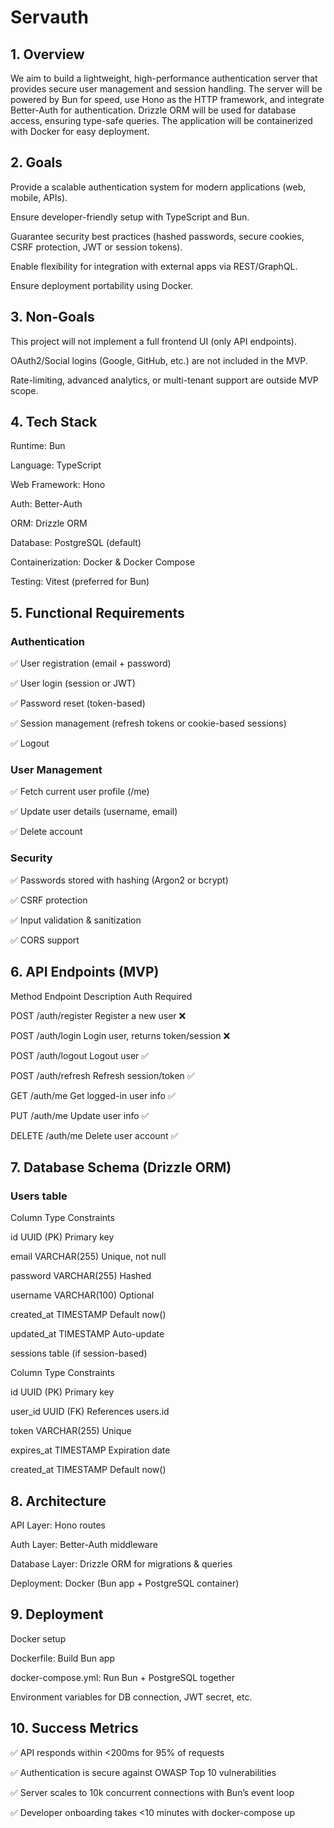 # Servauth

## 1. Overview

We aim to build a lightweight, high-performance authentication server that provides secure user management and session handling. The server will be powered by Bun for speed, use Hono as the HTTP framework, and integrate Better-Auth for authentication. Drizzle ORM will be used for database access, ensuring type-safe queries. The application will be containerized with Docker for easy deployment.

## 2. Goals

Provide a scalable authentication system for modern applications (web, mobile, APIs).

Ensure developer-friendly setup with TypeScript and Bun.

Guarantee security best practices (hashed passwords, secure cookies, CSRF protection, JWT or session tokens).

Enable flexibility for integration with external apps via REST/GraphQL.

Ensure deployment portability using Docker.

## 3. Non-Goals

This project will not implement a full frontend UI (only API endpoints).

OAuth2/Social logins (Google, GitHub, etc.) are not included in the MVP.

Rate-limiting, advanced analytics, or multi-tenant support are outside MVP scope.

## 4. Tech Stack

Runtime: Bun

Language: TypeScript

Web Framework: Hono

Auth: Better-Auth

ORM: Drizzle ORM

Database: PostgreSQL (default)

Containerization: Docker & Docker Compose

Testing: Vitest (preferred for Bun)

## 5. Functional Requirements

### Authentication

✅ User registration (email + password)

✅ User login (session or JWT)

✅ Password reset (token-based)

✅ Session management (refresh tokens or cookie-based sessions)

✅ Logout

### User Management

✅ Fetch current user profile (/me)

✅ Update user details (username, email)

✅ Delete account

### Security

✅ Passwords stored with hashing (Argon2 or bcrypt)

✅ CSRF protection

✅ Input validation & sanitization

✅ CORS support

## 6. API Endpoints (MVP)
Method	Endpoint	Description	Auth Required

POST	/auth/register	Register a new user	❌

POST	/auth/login	Login user, returns token/session	❌

POST	/auth/logout	Logout user	✅

POST	/auth/refresh	Refresh session/token	✅

GET	/auth/me	Get logged-in user info	✅

PUT	/auth/me	Update user info	✅

DELETE	/auth/me	Delete user account	✅


## 7. Database Schema (Drizzle ORM)

### Users table

Column	Type	Constraints

id	UUID (PK)	Primary key

email	VARCHAR(255)	Unique, not null

password	VARCHAR(255)	Hashed

username	VARCHAR(100)	Optional

created_at	TIMESTAMP	Default now()

updated_at	TIMESTAMP	Auto-update

sessions table (if session-based)

Column	Type	Constraints

id	UUID (PK)	Primary key

user_id	UUID (FK)	References users.id

token	VARCHAR(255)	Unique

expires_at	TIMESTAMP	Expiration date

created_at	TIMESTAMP	Default now()

## 8. Architecture

API Layer: Hono routes

Auth Layer: Better-Auth middleware

Database Layer: Drizzle ORM for migrations & queries

Deployment: Docker (Bun app + PostgreSQL container)

## 9. Deployment
Docker setup

Dockerfile: Build Bun app

docker-compose.yml: Run Bun + PostgreSQL together

Environment variables for DB connection, JWT secret, etc.

## 10. Success Metrics

✅ API responds within <200ms for 95% of requests

✅ Authentication is secure against OWASP Top 10 vulnerabilities

✅ Server scales to 10k concurrent connections with Bun’s event loop

✅ Developer onboarding takes <10 minutes with docker-compose up